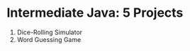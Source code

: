<h1>Intermediate Java: 5 Projects</h1>
<ol>
  <li>Dice-Rolling Simulator</li>
  <li>Word Guessing Game</li>
</ol>
